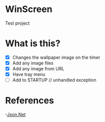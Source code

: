 # WinScreen

Test project

# What is this?

- [x] Сhanges the wallpaper image on the timer
- [x] Add any image files
- [x] Add any image from URL
- [x] Have tray menu
- [ ]  Add to STARTUP // unhandled exception

# References
-[Json.Net](http://www.newtonsoft.com/json)
